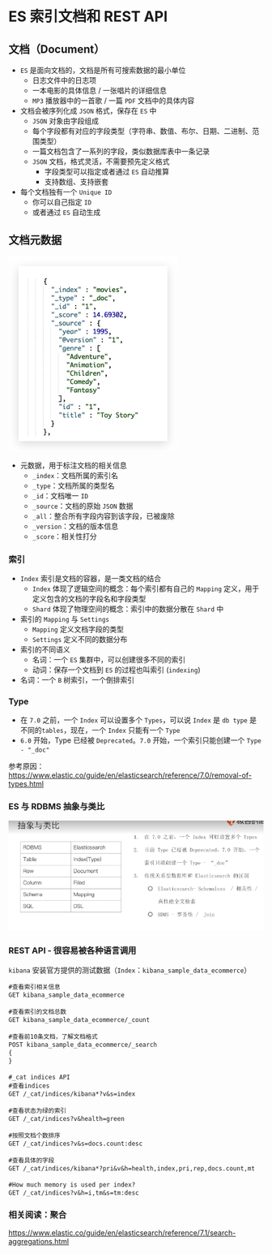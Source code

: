 # ES 索引文档和 REST API

## 文档（Document）

- `ES` 是面向文档的，文档是所有可搜索数据的最小单位
  - 日志文件中的日志项
  - 一本电影的具体信息 / 一张唱片的详细信息
  - `MP3` 播放器中的一首歌 / 一篇 `PDF` 文档中的具体内容
- 文档会被序列化成 `JSON` 格式，保存在 `ES` 中
  - `JSON` 对象由字段组成
  - 每个字段都有对应的字段类型（字符串、数值、布尔、日期、二进制、范围类型）
  - 一篇文档包含了一系列的字段，类似数据库表中一条记录
  - `JSON` 文档，格式灵活，不需要预先定义格式
    - 字段类型可以指定或者通过 `ES` 自动推算
    - 支持数组、支持嵌套
- 每个文档独有一个 `Unique ID`
  - 你可以自己指定 `ID`
  - 或者通过 `ES` 自动生成
  
## 文档元数据

![ES元数据示例](./images/ES元数据示例.jpg)

- 元数据，用于标注文档的相关信息
  - `_index`：文档所属的索引名
  - `_type`：文档所属的类型名
  - `_id`：文档唯一 `ID`
  - `_source`：文档的原始 `JSON` 数据
  - `_all`：整合所有字段内容到该字段，已被废除
  - `_version`：文档的版本信息
  - `_score`：相关性打分

### 索引

- `Index` 索引是文档的容器，是一类文档的结合
  - `Index` 体现了逻辑空间的概念：每个索引都有自己的 `Mapping` 定义，用于定义包含的文档的字段名和字段类型
  - `Shard` 体现了物理空间的概念：索引中的数据分散在 `Shard` 中
- 索引的 `Mapping` 与 `Settings`
  - `Mapping` 定义文档字段的类型
  - `Settings` 定义不同的数据分布
- 索引的不同语义
  - 名词：一个 `ES` 集群中，可以创建很多不同的索引
  - 动词：保存一个文档到 `ES` 的过程也叫索引 (`indexing`)
- 名词：一个 `B` 树索引，一个倒排索引

### Type

- 在 `7.0` 之前，一个 `Index` 可以设置多个 `Types`，可以说 `Index` 是 `db type` 是不同的`tables`，现在，一个 `Index` 只能有一个 `Type`
- `6.0` 开始，Type 已经被 `Deprecated`。`7.0` 开始，一个索引只能创建一个 `Type - "_doc"`

参考原因：<https://www.elastic.co/guide/en/elasticsearch/reference/7.0/removal-of-types.html>  

### ES 与 RDBMS 抽象与类比

![ES与RDBMS对比](./images/ES与RDBMS对比.jpg)

### REST API - 很容易被各种语言调用

`kibana` 安装官方提供的测试数据（`Index`：`kibana_sample_data_ecommerce`）

```elasticsearch
#查看索引相关信息
GET kibana_sample_data_ecommerce

#查看索引的文档总数
GET kibana_sample_data_ecommerce/_count

#查看前10条文档，了解文档格式
POST kibana_sample_data_ecommerce/_search
{
}

#_cat indices API
#查看indices
GET /_cat/indices/kibana*?v&s=index

#查看状态为绿的索引
GET /_cat/indices?v&health=green

#按照文档个数排序
GET /_cat/indices?v&s=docs.count:desc

#查看具体的字段
GET /_cat/indices/kibana*?pri&v&h=health,index,pri,rep,docs.count,mt

#How much memory is used per index?
GET /_cat/indices?v&h=i,tm&s=tm:desc

```

### 相关阅读：聚合

<https://www.elastic.co/guide/en/elasticsearch/reference/7.1/search-aggregations.html>
